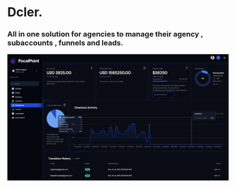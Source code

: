 # Dcler.

### All in one solution for agencies to manage their agency , subaccounts , funnels and leads.

![image](/public/assets/preview.png)
